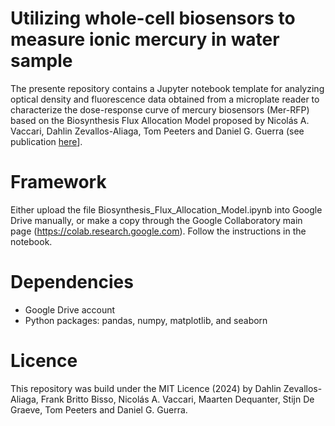 # Utilizing whole-cell biosensors to measure ionic mercury in water sample

The presente repository contains a Jupyter notebook template for analyzing optical density and fluorescence data obtained from a microplate reader to characterize the dose-response curve of mercury biosensors (Mer-RFP) based on the Biosynthesis Flux Allocation Model proposed by Nicolás A. Vaccari, Dahlin Zevallos-Aliaga, Tom Peeters and Daniel G. Guerra (see publication [here](https://www.biorxiv.org/content/10.1101/2023.12.01.569588v2)].

# Framework

Either upload the file Biosynthesis_Flux_Allocation_Model.ipynb into Google Drive manually, or make a copy through the Google Collaboratory main page (https://colab.research.google.com). Follow the instructions in the notebook.

# Dependencies

* Google Drive account
* Python packages: pandas, numpy, matplotlib, and seaborn

# Licence
This repository was build under the MIT Licence (2024) by Dahlin Zevallos-Aliaga, Frank Britto Bisso, Nicolás A. Vaccari, Maarten Dequanter, Stijn De Graeve, Tom Peeters and Daniel G. Guerra.


